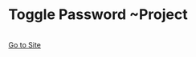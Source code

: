 <h1>Toggle Password ~Project</h1>
<br>
<a href="https://66e57a36273d2d4f4267cdbc--courageous-cannoli-2891e9.netlify.app">Go to Site</a>
